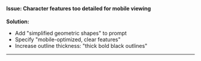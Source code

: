 #### Issue: Character features too detailed for mobile viewing

**Solution:**

- Add "simplified geometric shapes" to prompt
- Specify "mobile-optimized, clear features"
- Increase outline thickness: "thick bold black outlines"

---
